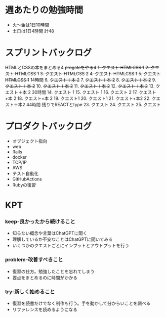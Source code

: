 
# 週あたりの勉強時間
- 火〜金は1日10時間
- 土日は1日4時間
計48

# スプリントバックログ
HTMLとCSSの本をまとめる4
~~progateをやる4~~
~~1. クエスト HTMLCSS 1~~
~~2. クエスト HTMLCSS 1~~
~~3. クエスト HTMLCSS 2~~
~~4. クエスト HTMLCSS 1~~
~~5. クエスト HTMLCSS 1~~
14時間
6. ~~クエスト＋本 2~~
7. ~~クエスト＋本 2~~
8. ~~クエスト＋本 2~~
9. ~~クエスト＋本 2~~
10. ~~クエスト＋本 2~~
11. ~~クエスト＋本 2~~
12. ~~クエスト＋本 2~~
13. クエスト＋本 2
30時間
14. クエスト 1
15. クエスト 1
16. クエスト 2
17. クエスト+本 2
18. クエスト+本 2
19. クエスト1
20. クエスト1
21. クエスト+本2
22. クエスト＋本2
44時間
残りでREACTとtype
23. クエスト
24. クエスト
25. クエスト

# プロダクトバックログ
- オブジェクト指向
- web
- Rails
- docker
- TCP/IP
- AWS
- テスト自動化
- GitHubActions
- Rubyの復習

# KPT
### keep-良かったから続けること
- 知らない概念や言葉はChatGPTに聞く
- 理解しているか不安なことはChatGPTに聞いてみる
- いくつかのクエストごとにインプットとアウトプットを行う

### problem-改善すべきこと
- 復習の仕方。勉強したことを忘れてしまう
- 要点をまとめるのに時間がかかる

### try-新しく始めること
- 復習を読書だけでなく制作も行う。手を動かして分からいことを調べる
- リファレンスを読めるようになる
 